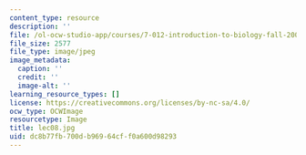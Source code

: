 ```yaml
---
content_type: resource
description: ''
file: /ol-ocw-studio-app/courses/7-012-introduction-to-biology-fall-2004/dc8b77fb700db96964cff0a600d98293_lec08.jpg
file_size: 2577
file_type: image/jpeg
image_metadata:
  caption: ''
  credit: ''
  image-alt: ''
learning_resource_types: []
license: https://creativecommons.org/licenses/by-nc-sa/4.0/
ocw_type: OCWImage
resourcetype: Image
title: lec08.jpg
uid: dc8b77fb-700d-b969-64cf-f0a600d98293
---
```

